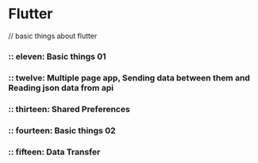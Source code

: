 # Flutter
// basic things about flutter

### :: eleven: Basic things 01
### :: twelve: Multiple page app, Sending data between them and Reading json data from api
### :: thirteen: Shared Preferences
### :: fourteen: Basic things 02
### :: fifteen: Data Transfer
